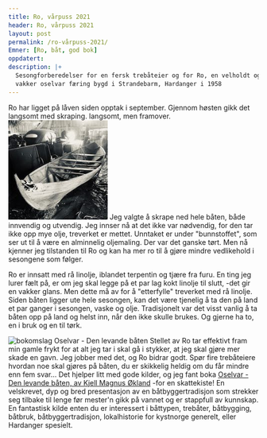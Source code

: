 ```yaml
---
title: Ro, vårpuss 2021
header: Ro, vårpuss 2021
layout: post
permalink: /ro-vårpuss-2021/
Emner: [Ro, båt, god bok]
oppdatert: 
description: |+
  Sesongforberedelser for en fersk trebåteier og for Ro, en velholdt og 
  vakker oselvar færing bygd i Strandebarm, Hardanger i 1958 
---
```


Ro har ligget på låven siden opptak i september. Gjennom høsten gikk det langsomt med skraping. langsomt, men framover.  ![båten Ro på låven, skrapet ned](/assets/images/ro-ved-ro-på-låven.jpg) Jeg valgte å skrape ned hele båten, både innvendig og utvendig. Jeg innser nå at det ikke var nødvendig, for den tar ikke opp mye olje, treverket er mettet. Unntaket er under "bunnstoffet", som ser ut til å være en alminnelig oljemaling. Der var det ganske tørt. Men nå kjenner jeg tilstanden til Ro og kan ha mer ro til å gjøre mindre vedlikehold i sesongene som følger.

Ro er innsatt med rå linolje, iblandet terpentin og tjære fra furu. En ting jeg lurer fælt på, er om jeg skal legge på et par lag kokt linolje til slutt, -det gir en vakker glans. Men dette må av for å "etterfylle" treverket med rå linolje. Siden båten ligger ute hele sesongen, kan det være tjenelig å ta den på land et par ganger i sesongen, vaske og olje. Tradisjonelt var det visst vanlig å ta båten opp på land og helst inn, når den ikke skulle brukes. Og gjerne ha to, en i bruk og en til tørk.

![bokomslag Oselvar - Den levande båten](/assets/images/bok-oselvar-den-levande-båten.jpg) Stellet av Ro tar effektivt fram min gamle frykt for at alt jeg tar i skal gå i stykker, at jeg skal gjøre mer skade en gavn. Jeg jobber med det, og Ro bidrar godt. Spør fire trebåteiere hvordan noe skal gjøres på båten, du er skikkelig heldig om du får mindre enn fem svar... Det hjelper litt med gode kilder, og jeg fant boka [Oselvar - Den levande båten, av  Kjell Magnus Økland](https://skald.no/b%C3%B8ker/alle/oselvar/) -for en skattekiste! En   velskrevet, dyp og bred presentasjon av en båtbyggertradisjon som strekker seg tilbake til lenge før mester'n gikk på vannet og er stappfull av kunnskap. En fantastisk kilde enten du er interessert i båttypen, trebåter, båtbygging, båtbruk, båtbyggertradisjon, lokalhistorie for kystnorge generelt, eller Hardanger spesielt.

